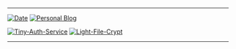 ------

[![Date](https://time.vlue.dev/api/badge?tz=Asia/Seoul?version=0)](https://time.vlue.dev)
[![Personal Blog](https://img.shields.io/badge/-BLOG-brightgreen?style=for-the-badge)](https://vlue.dev/)

[![Tiny-Auth-Service](https://github-readme-stats.vercel.app/api/pin/?username=lemon-mint&theme=dracula&repo=Tiny-Auth-Service)](https://github.com/lemon-mint/Tiny-Auth-Service)
[![Light-File-Crypt](https://github-readme-stats.vercel.app/api/pin/?username=lemon-mint&theme=dracula&repo=Light-File-Crypt)](https://github.com/lemon-mint/Light-File-Crypt)

------
